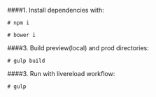 ####1. Install dependencies with:

``` # npm i ```

``` # bower i ```

####3. Build preview(local) and prod directories:

``` # gulp build ```

####3. Run with livereload workflow:

``` # gulp  ```


